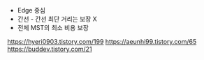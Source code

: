 - Edge 중심
- 간선 - 간선 최단 거리는 보장 X
- 전체 MST의 최소 비용 보장

https://hyeri0903.tistory.com/199
https://aeunhi99.tistory.com/65
https://buddev.tistory.com/21